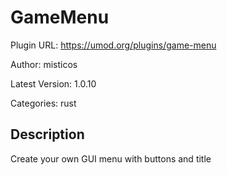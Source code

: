 # GameMenu

Plugin URL: https://umod.org/plugins/game-menu

Author: misticos

Latest Version: 1.0.10

Categories: rust

## Description

Create your own GUI menu with buttons and title
